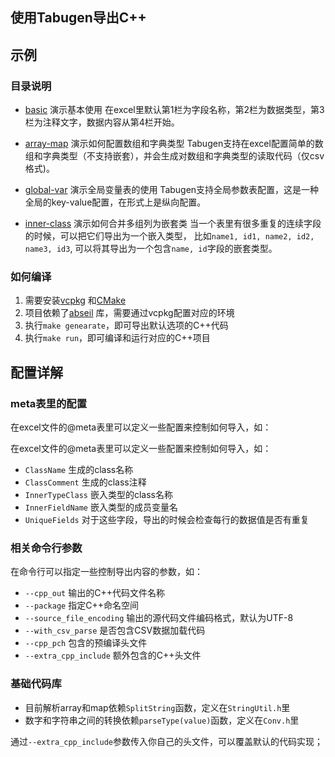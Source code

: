## 使用Tabugen导出C++


## 示例

### 目录说明

* [basic](basic) 演示基本使用
    在excel里默认第1栏为字段名称，第2栏为数据类型，第3栏为注释文字，数据内容从第4栏开始。

* [array-map](array-map) 演示如何配置数组和字典类型
    Tabugen支持在excel配置简单的数组和字典类型（不支持嵌套），并会生成对数组和字典类型的读取代码（仅csv格式)。

* [global-var](global-var) 演示全局变量表的使用
    Tabugen支持全局参数表配置，这是一种全局的key-value配置，在形式上是纵向配置。

* [inner-class](inner-class) 演示如何合并多组列为嵌套类
    当一个表里有很多重复的连续字段的时候，可以把它们导出为一个嵌入类型，
    比如`name1, id1, name2, id2, name3, id3`, 可以将其导出为一个包含`name, id`字段的嵌套类型。


### 如何编译

1. 需要安装[vcpkg](https://github.com/microsoft/vcpkg) 和[CMake](https://cmake.org/download)
2. 项目依赖了[abseil](https://github.com/abseil/abseil-cpp) 库，需要通过vcpkg配置对应的环境
3. 执行`make genearate`，即可导出默认选项的C++代码
4. 执行`make run`，即可编译和运行对应的C++项目


## 配置详解


### meta表里的配置

在excel文件的@meta表里可以定义一些配置来控制如何导入，如：

在excel文件的@meta表里可以定义一些配置来控制如何导入，如：

* `ClassName`  生成的class名称
* `ClassComment`   生成的class注释
* `InnerTypeClass` 嵌入类型的class名称
* `InnerFieldName` 嵌入类型的成员变量名
* `UniqueFields` 对于这些字段，导出的时候会检查每行的数据值是否有重复


### 相关命令行参数

在命令行可以指定一些控制导出内容的参数，如：

* `--cpp_out` 输出的C++代码文件名称
* `--package` 指定C++命名空间
* `--source_file_encoding` 输出的源代码文件编码格式，默认为UTF-8
* `--with_csv_parse` 是否包含CSV数据加载代码
* `--cpp_pch` 包含的预编译头文件
* `--extra_cpp_include` 额外包含的C++头文件

### 基础代码库

* 目前解析array和map依赖`SplitString`函数，定义在`StringUtil.h`里
* 数字和字符串之间的转换依赖`parseType(value)`函数，定义在`Conv.h`里

通过`--extra_cpp_include`参数传入你自己的头文件，可以覆盖默认的代码实现；


